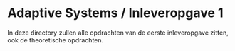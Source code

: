 # Adaptive Systems / Inleveropgave 1
In deze directory zullen alle opdrachten van de eerste inleveropgave zitten, ook de theoretische opdrachten.